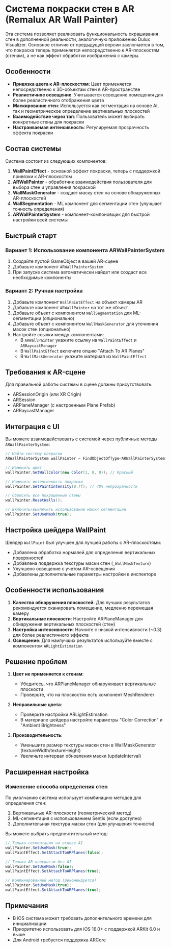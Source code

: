 # Система покраски стен в AR (Remalux AR Wall Painter)

Эта система позволяет реализовать функциональность окрашивания стен в дополненной реальности, аналогичную приложению Dulux Visualizer. Основное отличие от предыдущей версии заключается в том, что покраска теперь применяется непосредственно к AR-плоскостям (стенам), а не как эффект обработки изображения с камеры.

## Особенности

- **Привязка цвета к AR-плоскостям**: Цвет применяется непосредственно к 3D-объектам стен в AR-пространстве
- **Реалистичное освещение**: Учитывается освещение помещения для более реалистичного отображения цвета
- **Маскирование стен**: Используется как сегментация на основе AI, так и геометрическое определение вертикальных плоскостей
- **Взаимодействие через тап**: Пользователь может выбирать конкретные стены для покраски
- **Настраиваемая интенсивность**: Регулируемая прозрачность эффекта покраски

## Состав системы

Система состоит из следующих компонентов:

1. **WallPaintEffect** - основной эффект покраски, теперь с поддержкой привязки к AR-плоскостям
2. **ARWallPainter** - обработчик взаимодействия пользователя для выбора стен и управления покраской
3. **WallMaskGenerator** - создает маску стен на основе обнаруженных AR-плоскостей
4. **WallSegmentation** - ML компонент для сегментации стен (улучшает точность определения)
5. **ARWallPainterSystem** - компонент-компоновщик для быстрой настройки всей системы

## Быстрый старт

### Вариант 1: Использование компонента ARWallPainterSystem

1. Создайте пустой GameObject в вашей AR-сцене
2. Добавьте компонент `ARWallPainterSystem`
3. При запуске система автоматически найдет или создаст все необходимые компоненты

### Вариант 2: Ручная настройка

1. Добавьте компонент `WallPaintEffect` на объект камеры AR
2. Добавьте компонент `ARWallPainter` на тот же объект
3. Добавьте объект с компонентом `WallSegmentation` для ML-сегментации (опционально)
4. Добавьте объект с компонентом `WallMaskGenerator` для уточнения масок стен (опционально)
5. Настройте ссылки между компонентами:
   - В `ARWallPainter` укажите ссылку на `WallPaintEffect` и `ARRaycastManager`
   - В `WallPaintEffect` включите опцию "Attach To AR Planes"
   - В `WallMaskGenerator` укажите материал из `WallPaintEffect`

## Требования к AR-сцене

Для правильной работы системы в сцене должны присутствовать:

- ARSessionOrigin (или XR Origin)
- ARSession
- ARPlaneManager (с настроенным Plane Prefab)
- ARRaycastManager

## Интеграция с UI

Вы можете взаимодействовать с системой через публичные методы `ARWallPainterSystem`:

```csharp
// Найти систему покраски
ARWallPainterSystem wallPainter = FindObjectOfType<ARWallPainterSystem>();

// Изменить цвет
wallPainter.SetWallColor(new Color(1, 0, 0)); // Красный

// Изменить интенсивность покраски
wallPainter.SetPaintIntensity(0.7f); // 70% непрозрачности

// Сбросить все покрашенные стены
wallPainter.ResetWalls();

// Включить/выключить использование маски сегментации
wallPainter.SetUseMask(true);
```

## Настройка шейдера WallPaint

Шейдер `WallPaint` был улучшен для лучшей работы с AR-плоскостями:

- Добавлена обработка нормалей для определения вертикальных поверхностей
- Добавлена поддержка текстуры маски стен (`_WallMaskTexture`)
- Улучшено освещение с учетом AR-освещения
- Добавлены дополнительные параметры настройки в инспекторе

## Особенности использования

1. **Качество обнаружения плоскостей**: Для лучших результатов рекомендуется сканировать помещение, медленно перемещая камеру
2. **Вертикальные плоскости**: Настройте ARPlaneManager для обнаружения вертикальных плоскостей (стен)
3. **Настройка интенсивности**: Начните с низкой интенсивности (~0.3) для более реалистичного эффекта
4. **Освещение**: Для наилучших результатов используйте вместе с компонентом `ARLightEstimation`

## Решение проблем

1. **Цвет не применяется к стенам**:
   - Убедитесь, что ARPlaneManager обнаруживает вертикальные плоскости
   - Проверьте, что на плоскостях есть компонент MeshRenderer

2. **Неправильные цвета**:
   - Проверьте настройки ARLightEstimation
   - В материале шейдера настройте параметры "Color Correction" и "Ambient Brightness"

3. **Производительность**:
   - Уменьшите размер текстуры маски стен в WallMaskGenerator (textureWidth/textureHeight)
   - Увеличьте интервал обновления маски (updateInterval)

## Расширенная настройка

### Изменение способа определения стен

По умолчанию система использует комбинацию методов для определения стен:

1. Вертикальные AR-плоскости (геометрический метод)
2. ML-сегментация с использованием Sentis (если доступно)
3. Дополнительная текстура маски стен (для улучшения точности)

Вы можете выбрать предпочтительный метод:

```csharp
// Только сегментация на основе AI
wallPainter.SetUseMask(true);
wallPaintEffect.SetAttachToARPlanes(false);

// Только AR-плоскости без AI
wallPainter.SetUseMask(false);
wallPaintEffect.SetAttachToARPlanes(true);

// Комбинированный метод (рекомендуется)
wallPainter.SetUseMask(true);
wallPaintEffect.SetAttachToARPlanes(true);
```

## Примечания

- В iOS система может требовать дополнительного времени для инициализации
- Приоритетно использовать для iOS 16.0+ с поддержкой ARKit 6.0 и выше
- Для Android требуется поддержка ARCore 